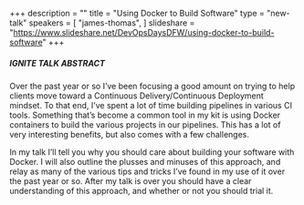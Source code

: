 +++
description = ""
title = "Using Docker to Build Software"
type = "new-talk"
speakers = [
        "james-thomas",
]
slideshare = "https://www.slideshare.net/DevOpsDaysDFW/using-docker-to-build-software"
+++
##### IGNITE TALK ABSTRACT

Over the past year or so I’ve been focusing a good amount on trying to help clients move toward a Continuous Delivery/Continuous Deployment mindset. To that end, I’ve spent a lot of time building pipelines in various CI tools. Something that’s become a common tool in my kit is using Docker containers to build the various projects in our pipelines. This has a lot of very interesting benefits, but also comes with a few challenges.

In my talk I’ll tell you why you should care about building your software with Docker. I will also outline the plusses and minuses of this approach, and relay as many of the various tips and tricks I’ve found in my use of it over the past year or so. After my talk is over you should have a clear understanding of this approach, and whether or not you should trial it.